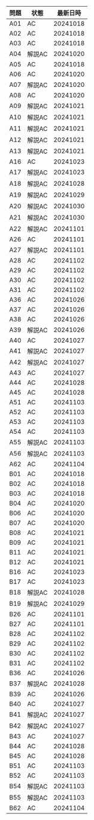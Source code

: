 | 問題 | 状態 | 最新日時 | 
| ---- | ---- | -------- | 
| A01  | AC   | 20241018 | 
| A02  | AC   | 20241018 | 
| A03  | AC   | 20241018 | 
| A04  | 解説AC   | 20241020 | 
| A05  | AC   | 20241018 | 
| A06  | AC   | 20241020 | 
| A07  | 解説AC   | 20241020 | 
| A08  | AC   | 20241020 | 
| A09  | 解説AC   | 20241021 | 
| A10  | 解説AC   | 20241021 | 
| A11  | 解説AC   | 20241021 | 
| A12  | 解説AC   | 20241021 | 
| A13  | 解説AC   | 20241021 | 
| A16  | AC   | 20241023 | 
| A17  | 解説AC   | 20241023 | 
| A18  | 解説AC   | 20241028 | 
| A19  | 解説AC   | 20241029 | 
| A20  | 解説AC   | 20241030 | 
| A21  | 解説AC   | 20241030 | 
| A22  | 解説AC   | 20241101 | 
| A26  | AC   | 20241101 | 
| A27  | 解説AC   | 20241101 | 
| A28  | AC   | 20241102 | 
| A29  | AC   | 20241102 | 
| A30  | AC   | 20241102 | 
| A31  | AC   | 20241102 | 
| A36  | AC   | 20241026 | 
| A37  | AC   | 20241026 | 
| A38  | AC   | 20241026 | 
| A39  | 解説AC   | 20241026 | 
| A40  | AC   | 20241027 | 
| A41  | 解説AC   | 20241027 | 
| A42  | 解説AC   | 20241027 | 
| A43  | AC   | 20241027 | 
| A44  | AC   | 20241028 | 
| A45  | AC   | 20241028 | 
| A51  | AC   | 20241103 | 
| A52  | AC   | 20241103 | 
| A53  | AC   | 20241103 | 
| A54  | AC   | 20241103 | 
| A55  | 解説AC   | 20241103 | 
| A56  | 解説AC   | 20241103 | 
| A62  | AC   | 20241104 | 
| B01  | AC   | 20241018 | 
| B02  | AC   | 20241018 | 
| B03  | AC   | 20241018 | 
| B04  | AC   | 20241020 |  
| B06  | AC   | 20241020 | 
| B07  | AC   | 20241020 | 
| B08  | AC   | 20241021 | 
| B09  | AC   | 20241021 | 
| B11  | AC   | 20241021 | 
| B12  | AC   | 20241021 | 
| B16  | AC   | 20241023 | 
| B17  | AC   | 20241023 | 
| B18  | 解説AC   | 20241028 | 
| B19  | 解説AC   | 20241029 | 
| B26  | AC   | 20241101 | 
| B27  | AC   | 20241101 | 
| B28  | AC   | 20241102 | 
| B29  | AC   | 20241102 | 
| B30  | AC   | 20241102 | 
| B31  | AC   | 20241102 | 
| B36  | AC   | 20241026 | 
| B37  | 解説AC   | 20241028 | 
| B39  | AC   | 20241026 | 
| B40  | AC   | 20241027 | 
| B41  | 解説AC   | 20241027 | 
| B42  | 解説AC   | 20241027 | 
| B43  | AC   | 20241027 | 
| B44  | AC   | 20241028 | 
| B45  | AC   | 20241028 | 
| B51  | AC   | 20241103 | 
| B52  | AC   | 20241103 | 
| B54  | 解説AC   | 20241103 | 
| B55  | 解説AC   | 20241103 | 
| B62  | AC   | 20241104 | 